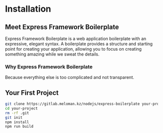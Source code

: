 # Installation
## Meet Express Framework Boilerplate
Express Framework Boilerplate is a web application boilerplate with an expressive, elegant syntax. A boilerplate provides a structure and starting point for creating your application, allowing you to focus on creating something amazing while we sweat the details.

### Why Express Framework Boilerplate
Because everything else is too complicated and not transparent.

## Your First Project
```sh
git clone https://gitlab.meloman.kz/nodejs/express-boilerplate your-project
cd your-project
rm -rf .git
git init
npm install
npm run build
```
